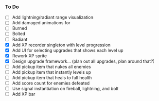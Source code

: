 ### To Do
- [ ] Add lightning/radiant range visualization
- [ ] Add damaged animations for 
- [ ] Burned
- [ ] Bolted
- [ ] Radiant
- [X] Add XP recorder singleton with level progression
- [X] Add UI for selecting upgrades that shows each level up
- [X] Rework XP sprite
- [X] Design upgrade framework... (plan out all upgrades, plan around that?)
- [ ] Add pickup item that nukes all enemies
- [ ] Add pickup item that instantly levels up
- [ ] Add pickup item that heals to full health
- [ ] Add score count for enemies defeated
- [ ] Use signal instantiation on fireball, lightning, and bolt
- [ ] Add XP bar
